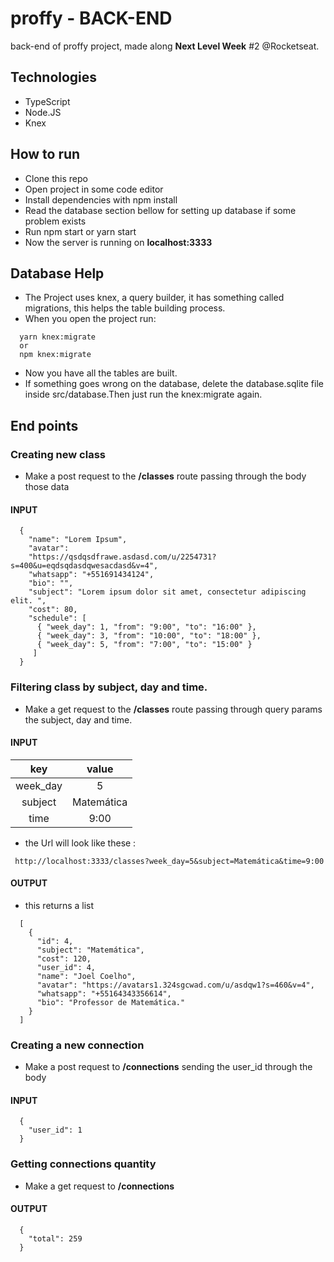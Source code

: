 # proffy - BACK-END

back-end of proffy project, made along **Next Level Week** #2 @Rocketseat.

## Technologies 

- TypeScript
- Node.JS
- Knex

## How to run

- Clone this repo
- Open project in some code editor
- Install dependencies with npm install
- Read the database section bellow for setting up database if some problem exists
- Run npm start or yarn start
- Now the server is running on **localhost:3333** 

## Database Help

- The Project uses knex, a query builder, it has something called migrations, this helps the table building process.
- When you open the project run:
```
  yarn knex:migrate
  or
  npm knex:migrate
```
- Now you have all the tables are built.
- If something goes wrong on the database, delete the database.sqlite file inside src/database.Then just run the knex:migrate again.

## End points

### Creating new class

- Make a post request to the **/classes** route passing through the body those data
#### **INPUT** 
  
```
  {
    "name": "Lorem Ipsum",
    "avatar":
    "https://qsdqsdfrawe.asdasd.com/u/2254731?s=400&u=eqdsqdasdqwesacdasd&v=4",
    "whatsapp": "+551691434124",
    "bio": "",
    "subject": "Lorem ipsum dolor sit amet, consectetur adipiscing elit. ",
    "cost": 80,
    "schedule": [
      { "week_day": 1, "from": "9:00", "to": "16:00" },
      { "week_day": 3, "from": "10:00", "to": "18:00" },
      { "week_day": 5, "from": "7:00", "to": "15:00" }
     ]
  }
```
  
### Filtering class by subject, day and time.
- Make a get request to the **/classes** route passing through query params the subject, day and time.
  
#### **INPUT** 
  
key             |  value
:-------------------------:|:-------------------------:
week_day |  5
subject |  Matemática
time |  9:00
  
- the Url will look like these :  
  
```
 http://localhost:3333/classes?week_day=5&subject=Matemática&time=9:00
```
  
#### **OUTPUT** 
- this returns a list

```
  [
    {
      "id": 4,
      "subject": "Matemática",
      "cost": 120,
      "user_id": 4,
      "name": "Joel Coelho",
      "avatar": "https://avatars1.324sgcwad.com/u/asdqw1?s=460&v=4",
      "whatsapp": "+55164343356614",
      "bio": "Professor de Matemática."
    }
  ]
```
  
### Creating a new connection
- Make a post request to **/connections** sending the user_id through the body
    
#### **INPUT** 
```
  {
    "user_id": 1
  }
```
    
### Getting connections quantity
    
- Make a get request to **/connections**
    
#### **OUTPUT**
```
  {
    "total": 259
  }
```
    
    
    
